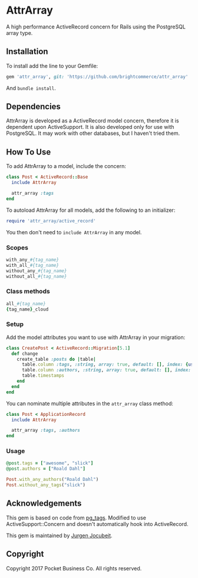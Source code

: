 # AttrArray

A high performance ActiveRecord concern for Rails using the PostgreSQL array type.

## Installation

To install add the line to your Gemfile:

```ruby
gem 'attr_array', git: 'https://github.com/brightcommerce/attr_array'
```

And `bundle install`.

## Dependencies

AttrArray is developed as a ActiveRecord model concern, therefore it is dependent upon ActiveSupport. It is also developed only for use with PostgreSQL. It may work with other databases, but I haven't tried them.

## How To Use

To add AttrArray to a model, include the concern:

```ruby
class Post < ActiveRecord::Base
  include AttrArray

  attr_array :tags
end
```

To autoload AttrArray for all models, add the following to an initializer:

```ruby
require 'attr_array/active_record'
```

You then don't need to `include AttrArray` in any model.

### Scopes

```ruby
with_any_#{tag_name}
with_all_#{tag_name}
without_any_#{tag_name}
without_all_#{tag_name}
```

### Class methods

```ruby
all_#{tag_name}
{tag_name}_cloud
```

### Setup

Add the model attributes you want to use with AttrArray in your migration:

```ruby
class CreatePost < ActiveRecord::Migration[5.1]
  def change
    create_table :posts do |table|
      table.column :tags, :string, array: true, default: [], index: {using: 'gin'}
      table.column :authors, :string, array: true, default: [], index: {using: 'gin'}
      table.timestamps
    end
  end
end
```

You can nominate multiple attributes in the `attr_array` class method:

```ruby
class Post < ApplicationRecord
  include AttrArray

  attr_array :tags, :authors
end
```

### Usage

```ruby
@post.tags = ["awesome", "slick"]
@post.authors = ["Roald Dahl"]

Post.with_any_authors("Roald Dahl")
Post.without_any_tags("slick")
```

## Acknowledgements

This gem is based on code from [pg_tags](https://github.com/yosriady/pg_tags). Modified to use ActiveSupport::Concern and doesn't automatically hook into ActiveRecord.

This gem is maintained by [Jurgen Jocubeit](https://github.com/JurgenJocubeit).

## Copyright

Copyright 2017 Pocket Business Co. All rights reserved.
